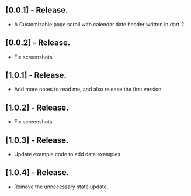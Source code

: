 ## [0.0.1] - Release.

* A Customizable page scroll with calendar date header written in dart 2.

## [0.0.2] - Release.

* Fix screenshots.

## [1.0.1] - Release.

* Add more notes to read me, and also release the first version.

## [1.0.2] - Release.

* Fix screenshots.

## [1.0.3] - Release.

* Update example code to add date examples.

## [1.0.4] - Release.

* Remove the unnecessary state update.